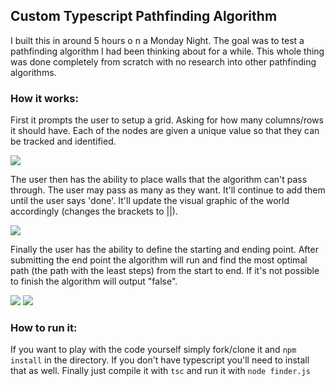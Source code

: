## Custom Typescript Pathfinding Algorithm

I built this in around 5 hours o n a Monday Night. The goal was to test a pathfinding algorithm I had been thinking about for a while. This whole thing was done completely from scratch with no research into other pathfinding algorithms.

### How it works:

First it prompts the user to setup a grid. Asking for how many columns/rows it should have. Each of the nodes are given a unique value so that they can be tracked and identified.

![](https://gyazo.com/9ed6e876866055f4ee4ec064100fd12b.png)

The user then has the ability to place walls that the algorithm can't pass through. The user may pass as many as they want. It'll continue to add them until the user says 'done'. It'll update the visual graphic of the world accordingly (changes the brackets to ||).

![](https://gyazo.com/90f9378019fd948a4807defa339d7a87.png)

Finally the user has the ability to define the starting and ending point. After submitting the end point the algorithm will run and find the most optimal path (the path with the least steps) from the start to end. If it's not possible to finish the algorithm will output "false".

![](https://gyazo.com/030de1ace79a2e19c589a021944cc382.png)
![](https://gyazo.com/c1effb9e0caf8677e94346bef17d3358.png)

### How to run it:

If you want to play with the code yourself simply fork/clone it and `npm install` in the directory. If you don't have typescript you'll need to install that as well. Finally just compile it with `tsc` and run it with `node finder.js`
